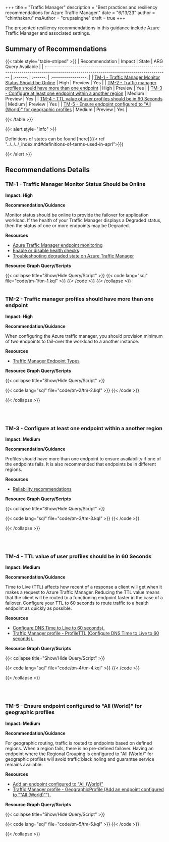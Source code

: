 +++
title = "Traffic Manager"
description = "Best practices and resiliency recommendations for Azure Traffic Manager."
date = "6/13/23"
author = "chinthakaru"
msAuthor = "crupasinghe"
draft = true
+++

The presented resiliency recommendations in this guidance include Azure Traffic Manager and associated settings.

## Summary of Recommendations

{{< table style="table-striped" >}}
| Recommendation                                                                                                                              | Impact   | State    | ARG Query Available |
| :------------------------------------------------------------------------------------------------------------------------------------------ | :------: | :------: | :-----------------: |
| [TM-1 - Traffic Manager Monitor Status Should be Online](#tm-1---traffic-manager-monitor-status-should-be-online)     |  High    | Preview  | Yes |
| [TM-2 - Traffic manager profiles should have more than one endpoint](#tm-2---traffic-manager-profiles-should-have-more-than-one-endpoint)                                   |  High    | Preview  | Yes |
| [TM-3 - Configure at least one endpoint within a another region](#tm-3---configure-at-least-one-endpoint-within-a-another-region)                                                        |  Medium    | Preview  | Yes |
| [TM-4 - TTL value of user profiles should be in 60 Seconds ](#tm-4---ttl-value-of-user-profiles-should-be-in-60-seconds)                                             |  Medium    | Preview  | Yes |
| [TM-5 - Ensure endpoint configured to "All (World)" for geographic profiles](#tm-5---ensure-endpoint-configured-to-"all-(world)"-for-geographic-profiles)                       |  Medium  | Preview  | Yes |


{{< /table >}}

{{< alert style="info" >}}

Definitions of states can be found [here]({{< ref "../../../_index.md#definitions-of-terms-used-in-aprl">}})

{{< /alert >}}

## Recommendations Details

### TM-1 - Traffic Manager Monitor Status Should be Online

**Impact: High**

**Recommendation/Guidance**

  Monitor status should be online to provide the failover for application workload.  If the health of your Traffic Manager displays a Degraded status, then the status of one or more endpoints may be Degraded.

**Resources**

- [Azure Traffic Manager endpoint monitoring](https://learn.microsoft.com/en-us/azure/traffic-manager/traffic-manager-monitoring)
- [Enable or disable health checks](https://learn.microsoft.com/en-us/azure/traffic-manager/traffic-manager-monitoring#enable-or-disable-health-checks-preview)
- [Troubleshooting degraded state on Azure Traffic Manager](https://learn.microsoft.com/en-us/azure/traffic-manager/traffic-manager-troubleshooting-degraded)

**Resource Graph Query/Scripts**

{{< collapse title="Show/Hide Query/Script" >}}
{{< code lang="sql" file="code/tm-1/tm-1.kql" >}} {{< /code >}}
{{< /collapse >}}
<br><br>

### TM-2 - Traffic manager profiles should have more than one endpoint

**Impact: High**

**Recommendation/Guidance**

When configuring the Azure traffic manager, you should provision minimum of two endpoints to fail-over the workload to a another instance.

**Resources**

- [Traffic Manager Endpoint Types](https://learn.microsoft.com/en-us/azure/traffic-manager/traffic-manager-endpoint-types)


**Resource Graph Query/Scripts**

{{< collapse title="Show/Hide Query/Script" >}}

{{< code lang="sql" file="code/tm-2/tm-2.kql" >}} {{< /code >}}

{{< /collapse >}}

<br><br>

### TM-3 - Configure at least one endpoint within a another region

**Impact: Medium**

**Recommendation/Guidance**

Profiles should have more than one endpoint to ensure availability if one of the endpoints fails. It is also recommended that endpoints be in different regions.

**Resources**

- [Reliability recommendations
](https://learn.microsoft.com/en-us/azure/advisor/advisor-reference-reliability-recommendations#add-at-least-one-more-endpoint-to-the-profile-preferably-in-another-azure-region)


**Resource Graph Query/Scripts**

{{< collapse title="Show/Hide Query/Script" >}}

{{< code lang="sql" file="code/tm-3/tm-3.kql" >}} {{< /code >}}

{{< /collapse >}}

<br><br>

### TM-4 - TTL value of user profiles should be in 60 Seconds

**Impact: Medium**

**Recommendation/Guidance**

Time to Live (TTL) affects how recent of a response a client will get when it makes a request to Azure Traffic Manager. Reducing the TTL value means that the client will be routed to a functioning endpoint faster in the case of a failover. Configure your TTL to 60 seconds to route traffic to a health endpoint as quickly as possible.

**Resources**

- [ Configure DNS Time to Live to 60 seconds).](https://learn.microsoft.com/en-us/azure/advisor/advisor-reference-performance-recommendations#configure-dns-time-to-live-to-60-seconds)
- [Traffic Manager profile - ProfileTTL (Configure DNS Time to Live to 60 seconds).](https://aka.ms/Um3xr5)

**Resource Graph Query/Scripts**

{{< collapse title="Show/Hide Query/Script" >}}

{{< code lang="sql" file="code/tm-4/tm-4.kql" >}} {{< /code >}}

{{< /collapse >}}

<br><br>

### TM-5 -  Ensure endpoint configured to “All (World)” for geographic profiles

**Impact: Medium**

**Recommendation/Guidance**

For geographic routing, traffic is routed to endpoints based on defined regions. When a region fails, there is no pre-defined failover. Having an endpoint where the Regional Grouping is configured to "All (World)" for geographic profiles will avoid traffic black holing and guarantee service remains available.

**Resources**

- [Add an endpoint configured to "All (World)"](https://learn.microsoft.com/en-us/azure/advisor/advisor-reference-reliability-recommendations#add-an-endpoint-configured-to-all-world)
- [Traffic Manager profile - GeographicProfile (Add an endpoint configured to ""All (World)"").](https://aka.ms/Rf7vc5)

**Resource Graph Query/Scripts**

{{< collapse title="Show/Hide Query/Script" >}}

{{< code lang="sql" file="code/tm-5/tm-5.kql" >}} {{< /code >}}

{{< /collapse >}}

<br><br>

